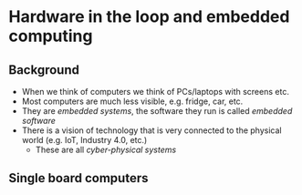 # Hardware in the loop and embedded computing

## Background
- When we think of computers we think of PCs/laptops with screens etc.
- Most computers are much less visible, e.g. fridge, car, etc.
- They are *embedded systems*, the software they run is called *embedded software*
- There is a vision of technology that is very connected to the physical world (e.g. IoT, Industry 4.0, etc.)
    - These are all *cyber-physical systems*

## Single board computers


